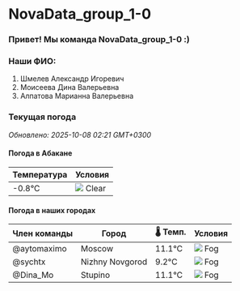 # NovaData_group_1-0
### Привет! Мы команда NovaData_group_1-0 :)

### Наши ФИО:
1. Шмелев Александр Игоревич
2. Моисеева Дина Валерьевна
3. Алпатова Марианна Валерьевна

### Текущая погода
<!-- WEATHER:START -->
_Обновлено: 2025-10-08 02:21 GMT+0300_

#### Погода в Абакане

| Температура | Условия |
|-------------|----------|
| -0.8°C     | ![](https://cdn.weatherapi.com/weather/64x64/night/113.png) Clear |

#### Погода в наших городах

| Член команды  | Город               | 🌡️ Темп.  | Условия          |
|---------------|---------------------|-----------|--------------------|
| @aytomaximo    | Moscow              |   11.1°C | ![](https://cdn.weatherapi.com/weather/64x64/night/248.png) Fog          |
| @sychtx        | Nizhny Novgorod     |    9.2°C | ![](https://cdn.weatherapi.com/weather/64x64/night/248.png) Fog          |
| @Dina_Mo       | Stupino             |   11.1°C | ![](https://cdn.weatherapi.com/weather/64x64/night/248.png) Fog          |

<!-- WEATHER:END -->
